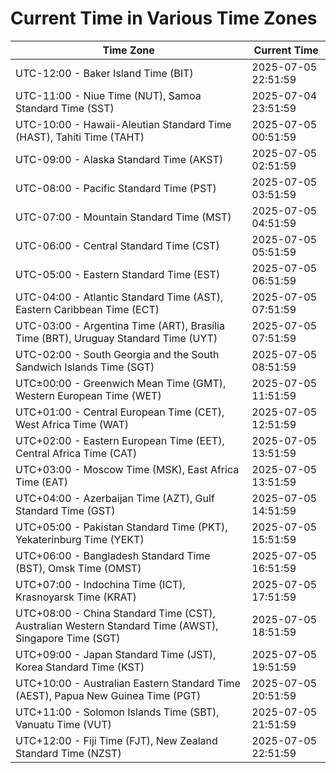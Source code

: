 # Current Time in Various Time Zones

| Time Zone | Current Time |
|-----------|--------------|
| UTC-12:00 - Baker Island Time (BIT) | 2025-07-05 22:51:59 |
| UTC-11:00 - Niue Time (NUT), Samoa Standard Time (SST) | 2025-07-04 23:51:59 |
| UTC-10:00 - Hawaii-Aleutian Standard Time (HAST), Tahiti Time (TAHT) | 2025-07-05 00:51:59 |
| UTC-09:00 - Alaska Standard Time (AKST) | 2025-07-05 02:51:59 |
| UTC-08:00 - Pacific Standard Time (PST) | 2025-07-05 03:51:59 |
| UTC-07:00 - Mountain Standard Time (MST) | 2025-07-05 04:51:59 |
| UTC-06:00 - Central Standard Time (CST) | 2025-07-05 05:51:59 |
| UTC-05:00 - Eastern Standard Time (EST) | 2025-07-05 06:51:59 |
| UTC-04:00 - Atlantic Standard Time (AST), Eastern Caribbean Time (ECT) | 2025-07-05 07:51:59 |
| UTC-03:00 - Argentina Time (ART), Brasília Time (BRT), Uruguay Standard Time (UYT) | 2025-07-05 07:51:59 |
| UTC-02:00 - South Georgia and the South Sandwich Islands Time (SGT) | 2025-07-05 08:51:59 |
| UTC±00:00 - Greenwich Mean Time (GMT), Western European Time (WET) | 2025-07-05 11:51:59 |
| UTC+01:00 - Central European Time (CET), West Africa Time (WAT) | 2025-07-05 12:51:59 |
| UTC+02:00 - Eastern European Time (EET), Central Africa Time (CAT) | 2025-07-05 13:51:59 |
| UTC+03:00 - Moscow Time (MSK), East Africa Time (EAT) | 2025-07-05 13:51:59 |
| UTC+04:00 - Azerbaijan Time (AZT), Gulf Standard Time (GST) | 2025-07-05 14:51:59 |
| UTC+05:00 - Pakistan Standard Time (PKT), Yekaterinburg Time (YEKT) | 2025-07-05 15:51:59 |
| UTC+06:00 - Bangladesh Standard Time (BST), Omsk Time (OMST) | 2025-07-05 16:51:59 |
| UTC+07:00 - Indochina Time (ICT), Krasnoyarsk Time (KRAT) | 2025-07-05 17:51:59 |
| UTC+08:00 - China Standard Time (CST), Australian Western Standard Time (AWST), Singapore Time (SGT) | 2025-07-05 18:51:59 |
| UTC+09:00 - Japan Standard Time (JST), Korea Standard Time (KST) | 2025-07-05 19:51:59 |
| UTC+10:00 - Australian Eastern Standard Time (AEST), Papua New Guinea Time (PGT) | 2025-07-05 20:51:59 |
| UTC+11:00 - Solomon Islands Time (SBT), Vanuatu Time (VUT) | 2025-07-05 21:51:59 |
| UTC+12:00 - Fiji Time (FJT), New Zealand Standard Time (NZST) | 2025-07-05 22:51:59 |
